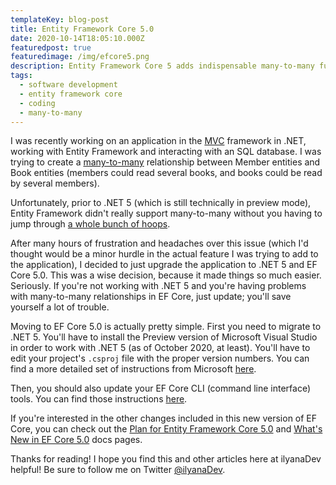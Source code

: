 ```yaml
---
templateKey: blog-post
title: Entity Framework Core 5.0
date: 2020-10-14T18:05:10.000Z
featuredpost: true
featuredimage: /img/efcore5.png
description: Entity Framework Core 5 adds indispensable many-to-many functionality.
tags:
  - software development
  - entity framework core
  - coding
  - many-to-many
---
```


I was recently working on an application in the [MVC](https://ilyana.dev/blog/2020-08-27-mvc-pattern/) framework in .NET, working with Entity Framework and interacting with an SQL database. I was trying to create a [many-to-many](https://en.wikipedia.org/wiki/Many-to-many_(data_model)) relationship between Member entities and Book entities (members could read several books, and books could be read by several members).

Unfortunately, prior to .NET 5 (which is still technically in preview mode), Entity Framework didn't really support many-to-many without you having to jump through [a whole bunch of hoops](https://blog.oneunicorn.com/2017/09/25/many-to-many-relationships-in-ef-core-2-0-part-1-the-basics/).

After many hours of frustration and headaches over this issue (which I'd thought would be a minor hurdle in the actual feature I was trying to add to the application), I decided to just upgrade the application to .NET 5 and EF Core 5.0. This was a wise decision, because it made things so much easier. Seriously. If you're not working with .NET 5 and you're having problems with many-to-many relationships in EF Core, just update; you'll save yourself a lot of trouble.

Moving to EF Core 5.0 is actually pretty simple. First you need to migrate to .NET 5. You'll have to install the Preview version of Microsoft Visual Studio in order to work with .NET 5 (as of October 2020, at least). You'll have to edit your project's `.csproj` file with the proper version numbers. You can find a more detailed set of instructions from Microsoft [here](https://docs.microsoft.com/en-us/aspnet/core/migration/31-to-50?view=aspnetcore-3.1&tabs=visual-studio).

Then, you should also update your EF Core CLI (command line interface) tools. You can find those instructions [here](https://docs.microsoft.com/en-us/ef/core/miscellaneous/cli/dotnet).

If you're interested in the other changes included in this new version of EF Core, you can check out the [Plan for Entity Framework Core 5.0](https://docs.microsoft.com/en-us/ef/core/what-is-new/ef-core-5.0/plan) and [What's New in EF Core 5.0](https://docs.microsoft.com/en-us/ef/core/what-is-new/ef-core-5.0/whatsnew) docs pages.

Thanks for reading! I hope you find this and other articles here at ilyanaDev helpful! Be sure to follow me on Twitter [@ilyanaDev](https://twitter.com/ilyanaDev).
